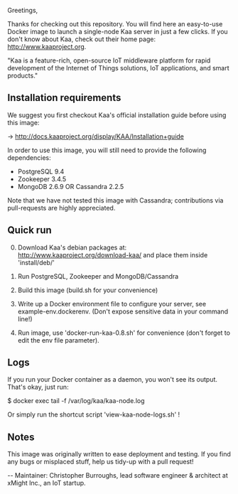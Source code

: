Greetings,

Thanks for checking out this repository. You will find here an easy-to-use Docker image to launch a single-node Kaa server in just a few clicks.
If you don't know about Kaa, check out their home page: http://www.kaaproject.org.

"Kaa is a feature-rich, open-source IoT middleware platform for rapid development of the Internet of Things solutions, IoT applications, and smart products."

## Installation requirements

We suggest you first checkout Kaa's official installation guide before using this image:

-> http://docs.kaaproject.org/display/KAA/Installation+guide

In order to use this image, you will still need to provide the following dependencies:

- PostgreSQL 9.4
- Zookeeper 3.4.5
- MongoDB 2.6.9 OR Cassandra 2.2.5

Note that we have not tested this image with Cassandra; contributions via pull-requests are highly appreciated.

## Quick run

0. Download Kaa's debian packages at: http://www.kaaproject.org/download-kaa/ and place them inside 'install/deb/'

1. Run PostgreSQL, Zookeeper and MongoDB/Cassandra

2. Build this image (build.sh for your convenience)

3. Write up a Docker environment file to configure your server, see example-env.dockerenv. (Don't expose sensitive data in your command line!)

4. Run image, use 'docker-run-kaa-0.8.sh' for convenience (don't forget to edit the env file parameter).

## Logs

If you run your Docker container as a daemon, you won't see its output. That's okay, just run:

$ docker exec <container-name> tail -f /var/log/kaa/kaa-node.log

Or simply run the shortcut script 'view-kaa-node-logs.sh' !


## Notes

This image was originally written to ease deployment and testing. If you find any bugs or misplaced stuff, help us tidy-up with a pull request!


--
Maintainer: Christopher Burroughs,
lead software engineer & architect at xMight Inc., an IoT startup.
